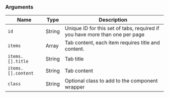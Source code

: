 ### Arguments

| Name               | Type   | Description                                                                 |
| ------------------ | ------ | --------------------------------------------------------------------------- |
| `id`               | String | Unique ID for this set of tabs, required if you have more than one per page |
| `items`            | Array  | Tab content, each item requires title and content.                          |
| `items.[].title`   | String | Tab title                                                                   |
| `items.[].content` | String | Tab content                                                                 |
| `class`            | String | Optional class to add to the component wrapper                              |
